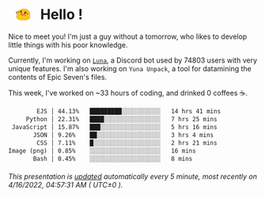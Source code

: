 <h1>   <img src="./spoink.gif" style="vertical-align:middle;" width="30px">   Hello ! </h1>

Nice to meet you! I'm just a guy without a tomorrow, who likes to develop little things with his poor knowledge.

Currently, I'm working on <a href='https://github.com/Asgarrrr/Luna'>`Luna`</a>, a Discord bot used by 74803 users with very unique features. I'm also working on `Yuna Unpack`, a tool for datamining the contents of Epic Seven's files.

This week, I've worked on ~33 hours of coding, and drinked 0 coffees ☕.

```
        EJS │ 44.13%   █████████░░░░░░░░░░░   14 hrs 41 mins
     Python │ 22.31%   ████░░░░░░░░░░░░░░░░   7 hrs 25 mins
 JavaScript │ 15.87%   ███░░░░░░░░░░░░░░░░░   5 hrs 16 mins
       JSON │ 9.26%    ██░░░░░░░░░░░░░░░░░░   3 hrs 4 mins
        CSS │ 7.11%    █░░░░░░░░░░░░░░░░░░░   2 hrs 21 mins
Image (png) │ 0.85%    ░░░░░░░░░░░░░░░░░░░░   16 mins
       Bash │ 0.45%    ░░░░░░░░░░░░░░░░░░░░   8 mins
```

###### This presentation is [updated](https://github.com/Asgarrrr) automatically every 5 minute, most recently on 4/16/2022, 04:57:31 AM ( UTC±0 ).